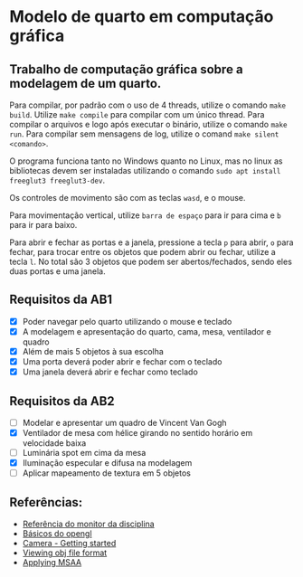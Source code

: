 # Modelo de quarto em computação gráfica

## Trabalho de computação gráfica sobre a modelagem de um quarto.

Para compilar, por padrão com o uso de 4 threads, utilize o comando `make build`.
Utilize `make compile` para compilar com um único thread.
Para compilar o arquivos e logo após executar o binário, utilize o comando `make run`.
Para compilar sem mensagens de log, utilize o comand `make silent <comando>`.

O programa funciona tanto no Windows quanto no Linux, mas no linux as bibliotecas devem ser instaladas utilizando o comando `sudo apt install freeglut3 freeglut3-dev`.

Os controles de movimento são com as teclas `wasd`, e o mouse.

Para movimentação vertical, utilize `barra de espaço` para ir para cima e `b` para ir para baixo.

Para abrir e fechar as portas e a janela, pressione a tecla `p` para abrir, `o` para fechar, para trocar entre os objetos que podem abrir ou fechar, utilize a tecla `l`.
    No total são 3 objetos que podem ser abertos/fechados, sendo eles duas portas e uma janela.

## Requisitos da AB1

 - [x] Poder navegar pelo quarto utilizando o mouse e teclado
 - [x] A modelagem e apresentação do quarto, cama, mesa, ventilador e quadro
 - [x] Além de mais 5 objetos à sua escolha
 - [x] Uma porta deverá poder abrir e fechar com o teclado
 - [x] Uma janela deverá abrir e fechar como teclado

## Requisitos da AB2

 - [ ] Modelar e apresentar um quadro de Vincent Van Gogh
 - [x] Ventilador de mesa com hélice girando no sentido horário em velocidade baixa
 - [ ] Luminária spot em cima da mesa
 - [x] Iluminação especular e difusa na modelagem
 - [ ] Aplicar mapeamento de textura em 5 objetos

## Referências:

* [Referência do monitor da disciplina](https://github.com/valeriojr/COMP269/blob/master/opengl.c)
* [Básicos do opengl](https://github.com/valeriojr/monitoria-cg/blob/master/material/book.pdf)
* [Camera - Getting started](https://learnopengl.com/Getting-started/Camera)
* [Viewing obj file format](https://en.wikipedia.org/wiki/Wavefront_.obj_file)
* [Applying MSAA](https://learnopengl.com/Advanced-OpenGL/Anti-Aliasing)